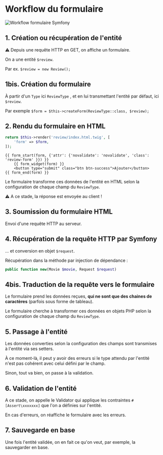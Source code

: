 # Workflow du formulaire

![Workflow formulaire Symfony](Workflow%20formulaire%20symfony.jpg )

## 1. Création ou récupération de l'entité

:warning: Depuis une requête HTTP en GET, on affiche un formulaire.

On a une entité `$review`.

Par ex. `$review = new Review();`

## 1bis. Création du formulaire

À partir d'un `Type` ici `ReviewType` , et en lui transmettant l'entité par défaut, ici `$review`.

Par exemple `$form = $this->createForm(ReviewType::class, $review);`

## 2. Rendu du formulaire en HTML

```php
return $this->render('review/index.html.twig', [
    'form' => $form,
]);
```

```twig
{{ form_start(form, {'attr': {'novalidate': 'novalidate', 'class': 'review-form' }}) }}
    {{ form_widget(form) }}
    <button type="submit" class="btn btn-success">Ajouter</button>
{{ form_end(form) }}
```

Le formulaire transforme ces données de l'entité en HTML selon la configuration de chaque champ du `ReviewType`.

:warning: A ce stade, la réponse est envoyée au client !

## 3. Soumission du formulaire HTML

Envoi d'une requête HTTP au serveur.

## 4. Récupération de la requête HTTP par Symfony

... et conversion en objet `$request`.

Récupération dans la méthode par injection de dépendance :

```php
public function new(Movie $movie, Request $request)
```

## 4bis. Traduction de la requête vers le formulaire

Le formulaire prend les données reçues, **qui ne sont que des chaines de caractères** (parfois sous forme de tableau).

Le formulaire cherche à transformer ces données en objets PHP selon la configuration de chaque champ du `ReviewType`.

## 5. Passage à l'entité

Les données converties selon la configuration des champs sont transmises à l'entité via ses setters.

À ce moment-là, il peut y avoir des erreurs si le type attendu par l'entité n'est pas cohérent avec celui défini par le champ.

Sinon, tout va bien, on passe à la validation.

## 6. Validation de l'entité

A ce stade, on appelle le Validator qui applique les contraintes `#[Assert\xxxxxxx]` que l'on a définies sur l'entité.

En cas d'erreurs, on réaffiche le formulaire avec les erreurs.

## 7. Sauvegarde en base

Une fois l'entité validée, on en fait ce qu'on veut, par exemple, la sauvegarder en base.
